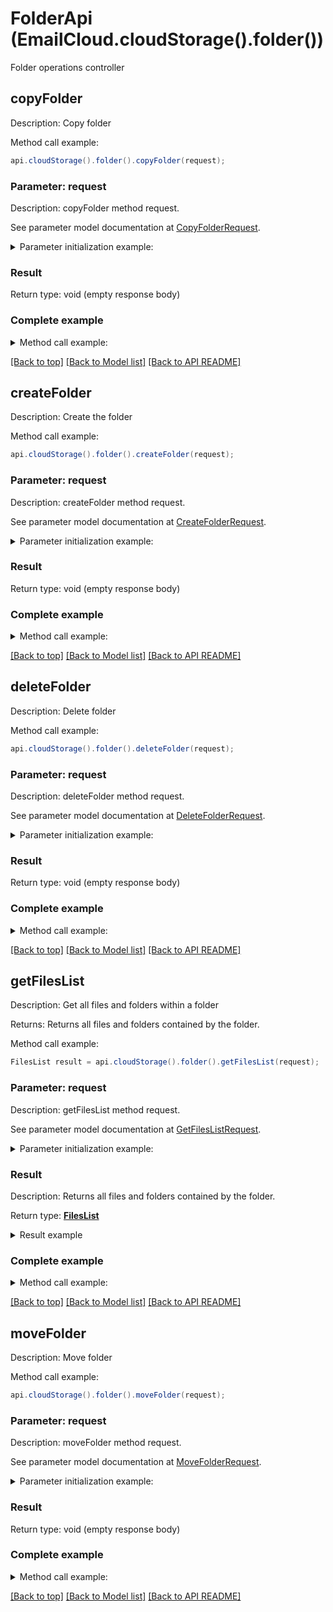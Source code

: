 # FolderApi (EmailCloud.cloudStorage().folder())

Folder operations controller

<a name="copyFolder"></a>
## copyFolder

Description: Copy folder


Method call example:
```java
api.cloudStorage().folder().copyFolder(request);
```


### Parameter: request

Description: copyFolder method request.

See parameter model documentation at [CopyFolderRequest](CopyFolderRequest.md).

<details>
    <summary>Parameter initialization example:</summary>

```java
CopyFolderRequest request = Models.copyFolderRequest()
    .srcPath("/storage/path/to/source/folder")
    .destPath("/storage/path/to/destination/folder")
    .srcStorageName("First Storage")
    .destStorageName("Other Storage")
    .build();
```

</details>

### Result

Return type: void (empty response body)

### Complete example

<details>
    <summary>Method call example:</summary>

```java
EmailCloud api = new EmailCloud(appKey, appSid);

// Prepare parameters:
CopyFolderRequest request = Models.copyFolderRequest()
    .srcPath("/storage/path/to/source/folder")
    .destPath("/storage/path/to/destination/folder")
    .srcStorageName("First Storage")
    .destStorageName("Other Storage")
    .build();

// Call method:
api.cloudStorage().folder().copyFolder(request);
```

</details>

[[Back to top]](#) [[Back to Model list]](Models.md) [[Back to API README]](README.md)

<a name="createFolder"></a>
## createFolder

Description: Create the folder


Method call example:
```java
api.cloudStorage().folder().createFolder(request);
```


### Parameter: request

Description: createFolder method request.

See parameter model documentation at [CreateFolderRequest](CreateFolderRequest.md).

<details>
    <summary>Parameter initialization example:</summary>

```java
CreateFolderRequest request = Models.createFolderRequest()
    .path("/storage/path/to/new/folder")
    .storageName("First Storage")
    .build();
```

</details>

### Result

Return type: void (empty response body)

### Complete example

<details>
    <summary>Method call example:</summary>

```java
EmailCloud api = new EmailCloud(appKey, appSid);

// Prepare parameters:
CreateFolderRequest request = Models.createFolderRequest()
    .path("/storage/path/to/new/folder")
    .storageName("First Storage")
    .build();

// Call method:
api.cloudStorage().folder().createFolder(request);
```

</details>

[[Back to top]](#) [[Back to Model list]](Models.md) [[Back to API README]](README.md)

<a name="deleteFolder"></a>
## deleteFolder

Description: Delete folder


Method call example:
```java
api.cloudStorage().folder().deleteFolder(request);
```


### Parameter: request

Description: deleteFolder method request.

See parameter model documentation at [DeleteFolderRequest](DeleteFolderRequest.md).

<details>
    <summary>Parameter initialization example:</summary>

```java
DeleteFolderRequest request = Models.deleteFolderRequest()
    .path("/storage/path/to/folder")
    .storageName("First Storage")
    .recursive(true)
    .build();
```

</details>

### Result

Return type: void (empty response body)

### Complete example

<details>
    <summary>Method call example:</summary>

```java
EmailCloud api = new EmailCloud(appKey, appSid);

// Prepare parameters:
DeleteFolderRequest request = Models.deleteFolderRequest()
    .path("/storage/path/to/folder")
    .storageName("First Storage")
    .recursive(true)
    .build();

// Call method:
api.cloudStorage().folder().deleteFolder(request);
```

</details>

[[Back to top]](#) [[Back to Model list]](Models.md) [[Back to API README]](README.md)

<a name="getFilesList"></a>
## getFilesList

Description: Get all files and folders within a folder

Returns: Returns all files and folders contained by the folder.

Method call example:
```java
FilesList result = api.cloudStorage().folder().getFilesList(request);
```


### Parameter: request

Description: getFilesList method request.

See parameter model documentation at [GetFilesListRequest](GetFilesListRequest.md).

<details>
    <summary>Parameter initialization example:</summary>

```java
GetFilesListRequest request = Models.getFilesListRequest()
    .path("/storage/path/to/folder")
    .storageName("First Storage")
    .build();
```

</details>

### Result

Description: Returns all files and folders contained by the folder.

Return type: [**FilesList**](FilesList.md)

<details>
    <summary>Result example</summary>

```java
result = Models.filesList()
    .value(Arrays.<StorageFile>asList(
        Models.storageFile()
            .name("file.ext")
            .modifiedDate(Calendar.getInstance().getTime())
            .size(1024)
            .path("/path/to/file/on/storage")
            .build()))
    .build();
```
</details>

### Complete example

<details>
    <summary>Method call example:</summary>

```java
EmailCloud api = new EmailCloud(appKey, appSid);

// Prepare parameters:
GetFilesListRequest request = Models.getFilesListRequest()
    .path("/storage/path/to/folder")
    .storageName("First Storage")
    .build();

// Call method:
FilesList result = api.cloudStorage().folder().getFilesList(request);

// Result example:
result = Models.filesList()
    .value(Arrays.<StorageFile>asList(
        Models.storageFile()
            .name("file.ext")
            .modifiedDate(Calendar.getInstance().getTime())
            .size(1024)
            .path("/path/to/file/on/storage")
            .build()))
    .build();
```

</details>

[[Back to top]](#) [[Back to Model list]](Models.md) [[Back to API README]](README.md)

<a name="moveFolder"></a>
## moveFolder

Description: Move folder


Method call example:
```java
api.cloudStorage().folder().moveFolder(request);
```


### Parameter: request

Description: moveFolder method request.

See parameter model documentation at [MoveFolderRequest](MoveFolderRequest.md).

<details>
    <summary>Parameter initialization example:</summary>

```java
MoveFolderRequest request = Models.moveFolderRequest()
    .srcPath("/storage/path/to/source/folder")
    .destPath("/storage/path/to/destination/folder")
    .srcStorageName("First Storage")
    .destStorageName("Other Storage")
    .build();
```

</details>

### Result

Return type: void (empty response body)

### Complete example

<details>
    <summary>Method call example:</summary>

```java
EmailCloud api = new EmailCloud(appKey, appSid);

// Prepare parameters:
MoveFolderRequest request = Models.moveFolderRequest()
    .srcPath("/storage/path/to/source/folder")
    .destPath("/storage/path/to/destination/folder")
    .srcStorageName("First Storage")
    .destStorageName("Other Storage")
    .build();

// Call method:
api.cloudStorage().folder().moveFolder(request);
```

</details>

[[Back to top]](#) [[Back to Model list]](Models.md) [[Back to API README]](README.md)


